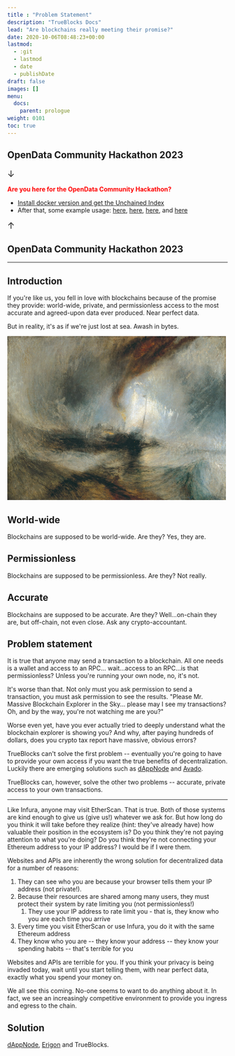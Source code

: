 ```yaml
---
title : "Problem Statement"
description: "TrueBlocks Docs"
lead: "Are blockchains really meeting their promise?"
date: 2020-10-06T08:48:23+00:00
lastmod:
  - :git
  - lastmod
  - date
  - publishDate
draft: false
images: []
menu:
  docs:
    parent: prologue
weight: 0101
toc: true
---
```


## OpenData Community Hackathon 2023

<p><big><big>&#8595</big></big></p>

<font color=red><b>Are you here for the OpenData Community Hackathon?</b></font>

- [Install docker version and get the Unchained Index](https://github.com/TrueBlocks/trueblocks-docker)
- After that, some example usage: [here](https://medium.com/coinmonks/commanding-the-line-ca5fe3496ae1), [here](http://localhost:1313/tags/recipes/), [here](https://tjayrush.medium.com/calling-smart-contracts-with-chifra-state-call-ea03b8d35ea7), and [here](https://medium.com/coinmonks/the-rent-is-too-damn-high-part-i-dc6695b25259)

<p><big><big>&#8593</big></big></p>

## OpenData Community Hackathon 2023

------

## Introduction

If you're like us, you fell in love with blockchains because of the promise they provide: world-wide, private, and permissionless
access to the most accurate and agreed-upon data ever produced. Near perfect data.

But in reality, it's as if we're just lost at sea. Awash in bytes.

<img src="/docs/img/steam-boat-off-a-harbor.jpg" alt="Who's stearing this boat?" width="500"/>

## World-wide

Blockchains are supposed to be world-wide. Are they? Yes, they are.

## Permissionless

Blockchains are supposed to be permissionless. Are they? Not really.

## Accurate

Blockchains are supposed to be accurate. Are they? Well...on-chain they are, but
off-chain, not even close. Ask any crypto-accountant.

## Problem statement

It is true that anyone may send a transaction to a blockchain. All one needs is a wallet and access to an RPC...
wait...access to an RPC...is that permissionless? Unless you're running your own node, no, it's not.

It's worse than that. Not only must you ask permission to send a transaction, you must
ask permission to see the results. "Please Mr. Massive Blockchain Explorer in the Sky...
please may I see my transactions? Oh, and by the way, you're not watching me are you?"

Worse even yet, have you ever actually tried to deeply understand what the blockchain explorer
is showing you? And why, after paying hundreds of dollars, does you crypto tax report have
massive, obvious errors?

TrueBlocks can't solve the first problem -- eventually you're going to have to provide your
own access if you want the true benefits of decentralization. Luckily there are emerging
solutions such as [dAppNode](https://dappnode.io/) and [Avado](https://ava.do/).

TrueBlocks can, however, solve the other two problems -- accurate, private access to your
own transactions.

---
Like Infura, anyone may visit EtherScan. That is true. Both of those systems are kind enough to
give us (give us!) whatever we ask for. But how long do you think it will take before they realize
(hint: they've already have) how valuable their position in the ecosystem is? Do you think they're
not paying attention to what you're doing? Do you think they're not connecting your Ethereum address
to your IP address? I would be if I were them.

Websites and APIs are inherently the wrong solution for decentralized data for a number of reasons:

1. They can see who you are because your browser tells them your IP address (not private!).
2. Because their resources are shared among many users, they must protect their system by rate limiting you (not permissionless!)
   1. They use your IP address to rate limit you - that is, they know who you are each time you arrive
3. Every time you visit EtherScan or use Infura, you do it with the same Ethereum address
4. They know who you are -- they know your address -- they know your spending habits -- that's terrible for you

Websites and APIs are terrible for you. If you think your privacy is being invaded today, wait until you start
telling them, with near perfect data, exactly what you spend your money on.

We all see this coming. No-one seems to want to do anything about it. In fact, we see an increasingly competitive
environment to provide you ingress and egress to the chain.

## Solution

[dAppNode](https://dappnode.io/), [Erigon](https://github.com/ledgerwatch/erigon) and TrueBlocks.

